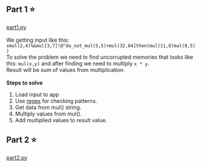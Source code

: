 ## Part 1 :star:
[part1.py](part1.py) <br><br>
We getting input like this: ```xmul(2,4)%&mul[3,7]!@^do_not_mul(5,5)+mul(32,64]then(mul(11,8)mul(8,5))```
<br>
To solve the problem we need to find uncorrupted memories that looks like this: ```mul(x,y)``` and after finding we need to multiply ```x * y```. <br>
Result will be sum of values from multiplication.
<br><br>
**Steps to solve**
1. Load input to app
2. Use [regex](https://en.wikipedia.org/wiki/Regular_expression) for checking patterns.
3. Get data from mul() string. 
4. Multiply values from mul().
5. Add multiplied values to result value.  

## Part 2 :star:
[part2.py](part2.py) <br><br>
